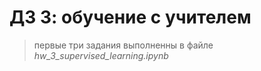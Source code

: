 # ДЗ 3: обучение с учителем

> первые три задания выполненны в файле _hw_3_supervised_learning.ipynb_
